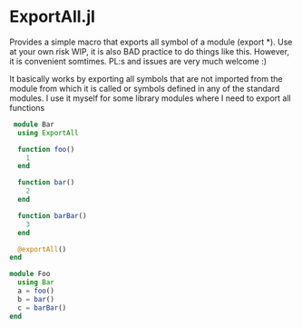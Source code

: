 # ExportAll.jl

Provides a simple macro that exports all symbol of a module (export *). Use at your own risk WIP, it is also BAD practice to do things like this. However, it is convenient somtimes. PL:s and issues are very much welcome :)

It basically works by exporting all symbols that are not imported from the module from which it is called or symbols defined in any of the standard modules. I use it myself for some library modules where I need to export all functions

``` julia
 module Bar
  using ExportAll

  function foo()
    1
  end

  function bar()
    2
  end

  function barBar()
    3
  end

  @exportAll()
end

module Foo 
  using Bar
  a = foo()
  b = bar()
  c = barBar()
end
```
